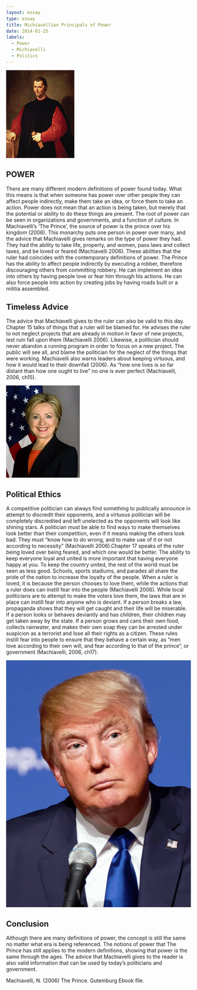 ```yaml
---
layout: essay
type: essay
title: Michiavellian Principals of Power
date: 2014-01-25
labels:
  - Power
  - Michiavelli
  - Politics
---
```


<img class="ui medium left floated image" src="../images/machiavelli.jpg">


## POWER

There are many different modern definitions of power found today.  What this means is that when someone has power over other people they can affect people indirectly, make them take an idea, or force them to take an action. Power does not mean that an action is being taken, but merely that the potential or ability to do these things are present. The root of power can be seen in organizations and governments, and a function of culture. In Machiavelli’s ‘The Prince’, the source of power is the prince over his kingdom (2006). This monarchy puts one person in power over many, and the advice that Machiavelli gives remarks on the type of power they had. They had the ability to take life, property, and women, pass laws and collect taxes, and be loved or feared (Machiavelli 2006). These abilities that the ruler had coincides with the contemporary definitions of power. The Prince has the ability to affect people indirectly by executing a robber, therefore discouraging others from committing robbery. He can implement an idea into others by having people love or fear him through his actions. He can also force people into action by creating jobs by having roads built or a militia assembled.

## Timeless Advice

The advice that Machiavelli gives to the ruler can also be valid to this day. Chapter 15 talks of things that a ruler will be blamed for. He advises the ruler to not neglect projects that are already in motion in favor of new projects, lest ruin fall upon them (Machiavelli 2006). Likewise, a politician should never abandon a running program in order to focus on a new project. The public will see all, and blame the politician for the neglect of the things that were working. Machiavelli also warns leaders about keeping virtuous, and how it would lead to their downfall (2006). As “how one lives is so far distant than how one ought to live” no one is ever perfect (Machiavelli, 2006, ch15).

<img class="ui medium left floated image" src="../images/hillary.jpg">

## Political Ethics

A competitive politician can always find something to publically announce in attempt to discredit their opponents, and a virtuous politician will be completely discredited and left unelected as the opponents will look like shining stars. A politician must be able to find ways to make themselves look better than their competition, even if it means making the others look bad. They must “know how to do wrong, and to make use of it or not according to necessity” (Machiavelli 2006).Chapter 17 speaks of the ruler being loved over being feared, and which one would be better. The ability to keep everyone loyal and united is more important that having everyone happy at you. To keep the country united, the rest of the world must be seen as less good. Schools, sports stadiums, and parades all share the pride of the nation to increase the loyalty of the people. When a ruler is loved, it is because the person chooses to love them, while the actions that a ruler does can instill fear into the people (Machiavelli 2006). While local politicians are to attempt to make the voters love them, the laws that are in place can instill fear into anyone who is deviant. If a person breaks a law, propaganda shows that they will get caught and their life will be miserable. If a person looks or behaves deviantly and has children, their children may get taken away by the state. If a person grows and cans their own food, collects rainwater, and makes their own soap they can be arrested under suspicion as a terrorist and lose all their rights as a citizen. These rules instill fear into people to ensure that they behave a certain way, as “men love according to their own will, and fear according to that of the prince”, or government (Machiavelli, 2006, ch17).

<img class="ui medium left floated image" src="../images/trump.jpg">


## Conclusion

Although there are many definitions of power, the concept is still the same no matter what era is being referenced. The notions of power that The Prince has still applies to the modern definitions, showing that power is the same through the ages. The advice that Machiavelli gives to the reader is also valid information that can be used by today’s politicians and government.

Machiavelli, N. (2006) The Prince. Gutemburg Ebook file.
